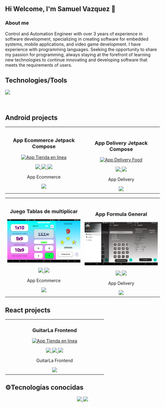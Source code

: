 ## Hi Welcome, I'm Samuel Vazquez 👋

### About me 

Control and Automation Engineer with over 3 years of experience in software development, specializing in creating software for embedded systems, mobile applications, and video game development. I have experience with programming languages. Seeking the opportunity to share my passion for programming, always staying at the forefront of learning new technologies to continue innovating and developing software that meets the requirements of users.



<h2 >Technologies/Tools</h2>
<!--tech stack icons-->
<p align="left">
  <a href="https://skillicons.dev">
    <img src="https://skillicons.dev/icons?i=androidstudio,c,cs,cpp,java,kotlin,html,js,nodejs,mysql,sqlite,react,spring,firebase,git,github,postman,vscode,nestjs,typescript,arduino,unity&perline=12" />
  </a>
</p>
<br>
<!-------------------------->
 
<h2 >Android projects</h2>
<table>
<tr>
<td width="50%">
<h3 align="center">App Ecommerce Jetpack Compose</h3>
<div align="center">
<a href="https://github.com/samuck21/EcommerceApp" target="_blank"><img src="https://github.com/samuck21/CapturesApps/blob/main/Group%203.png" width="400" alt="App Tienda en linea"></a>
<p>
<a href="https://github.com/samuck21/EcommerceApp" target="_blank">
<img src="https://img.shields.io/badge/CÓDIGO-ff9?style=for-the-badge&logo=github&logoColor=black">
</a>
<a href="https://github.com/samuck21/ecommerce-backend-main" target="_blank">
<img src="https://img.shields.io/badge/-Backend-ff9?style=for-the-badge&color=fbfc40">
</a>
  <a href="https://github.com/samuck21/CapturesApps" target="_blank">
<img src="https://img.shields.io/badge/-Capturas App-ff9?style=for-the-badge&color=fbfc40">
</a>
</p>
<p>App Ecommerce</p>
   <img src="https://skillicons.dev/icons?i=androidstudio,kotlin,nestjs,typescript,mysql&perline=12" />
</div>
                                                                                      
</td>

<td width="50%">
               <br>
<h3 align="center">App Delivery Jetpack Compose</h3>
<div align="center">                                       
<a href="https://github.com/samuck21/Delivery" target="_blank"><img src="https://github.com/samuck21/CapturesApps/blob/main/Group%204%20(1).png" width="400" alt="App Delivery Food"></a>
<br>
<p>
<a href="https://github.com/samuck21/Delivery" target="_blank">
<img src="https://img.shields.io/badge/C%C3%93DIGO-80ffaa?style=for-the-badge&logo=github&logoColor=black">
</a>
<a href="https://github.com/samuck21/Delivery" target="_blank">
<img src="https://img.shields.io/badge/-Capturas App-ff9?style=for-the-badge&color=fbfc40">
</a>
</p>
</p> App Delivery</p>
    <img src="https://skillicons.dev/icons?i=androidstudio,kotlin,nestjs,typescript,mysql&perline=12" />
</div>                                                             
</table>  

<table>
<tr>
<td width="50%">
<h3 align="center">Juego Tablas de multiplicar</h3>
<div align="center">
<a href="https://github.com/samuck21/Tablas-de-multiplicar-juegoPRO-1.0.0v" target="_blank"><img src="https://github.com/samuck21/CapturesApps/blob/main/Group%201.png" width="400" alt="Juego Tablas de multiplicar"></a>
<p>
<a href="https://github.com/samuck21/Tablas-de-multiplicar-juegoPRO-1.0.0v" target="_blank">
<img src="https://img.shields.io/badge/CÓDIGO-ff9?style=for-the-badge&logo=github&logoColor=black">
</a>
<a href="https://github.com/samuck21/CapturesApps" target="_blank">
<img src="https://img.shields.io/badge/-Capturas App-green?style=for-the-badge&color=fbfc40">
</a>
</p>
<p>App Ecommerce</p>
   <img src="https://skillicons.dev/icons?i=androidstudio,java&perline=12" />
</div>
                                                                                      
</td>

<td width="50%">
               <br>
<h3 align="center">App Formula General</h3>
<div align="center">                                       
<a href="https://github.com/samuck21/Formula-General-PRO-1.0.7v-2022" target="_blank"><img src="https://github.com/samuck21/CapturesApps/blob/main/Group%202.png" width="400" alt="Formula General"></a>
<br>
<p>
<a href="https://github.com/samuck21/Formula-General-PRO-1.0.7v-2022" target="_blank">
<img src="https://img.shields.io/badge/C%C3%93DIGO-80ffaa?style=for-the-badge&logo=github&logoColor=black">
</a>
<a href="https://github.com/samuck21/CapturesApps" target="_blank">
<img src="https://img.shields.io/badge/-Capturas App-green?style=for-the-badge&color=3fFD7f">
</a>
</p>
</p> App Delivery</p>
   <img src="https://skillicons.dev/icons?i=androidstudio,java&perline=12" />
</div>                                                             
</table>  

<h2 >React projects</h2>
<table>
<tr>
<td width="50%">
<h3 align="center">GuitarLa Frontend</h3>
<div align="center">
<a href="https://github.com/samuck21/EcommerceApp" target="_blank"><img src="https://github.com/samuck21/CapturesApps/blob/main/image%201.png" width="800" alt="App Tienda en linea"></a>
<p>
<a href="https://github.com/samuck21/GuitarLa_Frontent" target="_blank">
<img src="https://img.shields.io/badge/CÓDIGO-ff9?style=for-the-badge&logo=github&logoColor=black">
</a>
<a href="https://github.com/samuck21/GuitarLa_Frontent" target="_blank">
<img src="https://img.shields.io/badge/-Backend-ff9?style=for-the-badge&color=fbfc40">
</a>
  <a href="https://github.com/samuck21/CapturesApps" target="_blank">
<img src="https://img.shields.io/badge/-Capturas App-ff9?style=for-the-badge&color=fbfc40">
</a>
</p>
<p>GuitarLa Frontend</p>
   <img src="https://skillicons.dev/icons?i=react,javascript,typescript,CSS&perline=12" />
</div>
                                                                                      
</td>
                                                
</table>  


<h2 >⚙️Tecnologías conocidas</h2>

<p align="center">
<a href="https://github.com/samuck21">
  <img height="180em" src="https://github-readme-stats-eight-theta.vercel.app/api?username=samuck21&show_icons=true&theme=algolia&include_all_commits=true&count_private=true"/>
  <img height="180em" src="https://github-readme-stats-eight-theta.vercel.app/api/top-langs/?username=samuck21&layout=compact&langs_count=8&theme=algolia"/>
</a>
</p>


<!--
**samuck21/samuck21** is a ✨ _special_ ✨ repository because its `README.md` (this file) appears on your GitHub profile.

Here are some ideas to get you started:

- 🔭 I’m currently working on ...
- 🌱 I’m currently learning ...
- 👯 I’m looking to collaborate on ...
- 🤔 I’m looking for help with ...
- 💬 Ask me about ...
- 📫 How to reach me: ...
- 😄 Pronouns: ...
- ⚡ Fun fact: ...
-->

